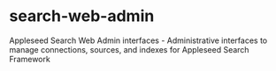 # search-web-admin
Appleseed Search Web Admin interfaces - Administrative interfaces to manage connections, sources, and indexes for Appleseed Search Framework